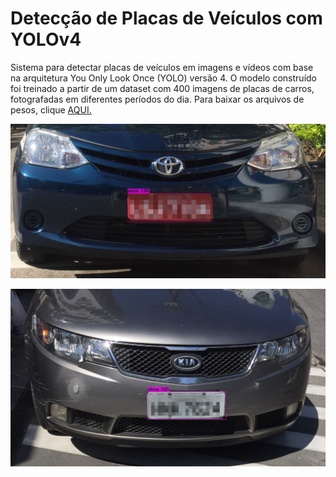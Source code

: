 # Detecção de Placas de Veículos com YOLOv4
Sistema para detectar placas de veículos em imagens e vídeos com base na arquitetura You Only Look Once (YOLO) versão 4. O modelo construído foi treinado a partir de um dataset com 400 imagens de placas de carros, fotografadas em diferentes períodos do dia. Para baixar os arquivos de pesos, clique [AQUI.](https://drive.google.com/file/d/1uoMaXB5AfXEdwQyIdg98bwe50YfxM1n5/view?usp=sharing)

![img](deteccao1.jpg)

![img](deteccao2.jpg)
